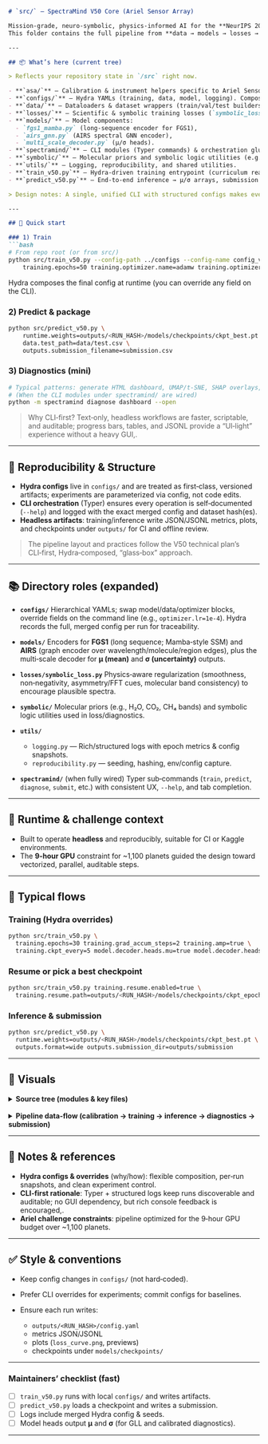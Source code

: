 ````markdown
# `src/` — SpectraMind V50 Core (Ariel Sensor Array)

Mission‑grade, neuro‑symbolic, physics‑informed AI for the **NeurIPS 2025 Ariel Data Challenge**.  
This folder contains the full pipeline from **data → models → losses → symbolic logic → CLI & diagnostics**, built to run headless, reproducibly, and fast. The system is CLI‑first with Hydra configs (no hidden notebook state) and is designed to meet the challenge’s strict runtime constraints across ~1,100 planets:contentReference[oaicite:0]{index=0},:contentReference[oaicite:1]{index=1}.

---

## 📦 What’s here (current tree)

> Reflects your repository state in `/src` right now.

- **`asa/`** — Calibration & instrument helpers specific to Ariel Sensor Array (e.g., temperature, photometry).
- **`configs/`** — Hydra YAMLs (training, data, model, logging). Compose & override without code edits:contentReference[oaicite:2]{index=2}.
- **`data/`** — Dataloaders & dataset wrappers (train/val/test builders).
- **`losses/`** — Scientific & symbolic training losses (`symbolic_loss.py`).
- **`models/`** — Model components:
  - `fgs1_mamba.py` (long‑sequence encoder for FGS1),
  - `airs_gnn.py` (AIRS spectral GNN encoder),
  - `multi_scale_decoder.py` (μ/σ heads).
- **`spectramind/`** — CLI modules (Typer commands) & orchestration glue.
- **`symbolic/`** — Molecular priors and symbolic logic utilities (e.g., `molecular_priors.py`).
- **`utils/`** — Logging, reproducibility, and shared utilities.
- **`train_v50.py`** — Hydra‑driven training entrypoint (curriculum ready; AMP, ckpts, JSONL logs).
- **`predict_v50.py`** — End‑to‑end inference → μ/σ arrays, submission & preview plots.

> Design notes: A single, unified CLI with structured configs makes every run discoverable (`--help`) and reproducible; logs include config snapshots and hashed inputs:contentReference[oaicite:3]{index=3}.

---

## 🚀 Quick start

### 1) Train
```bash
# From repo root (or from src/)
python src/train_v50.py --config-path ../configs --config-name config_v50.yaml \
    training.epochs=50 training.optimizer.name=adamw training.optimizer.lr=3e-4
````

Hydra composes the final config at runtime (you can override any field on the CLI).

### 2) Predict & package

```bash
python src/predict_v50.py \
    runtime.weights=outputs/<RUN_HASH>/models/checkpoints/ckpt_best.pt \
    data.test_path=data/test.csv \
    outputs.submission_filename=submission.csv
```

### 3) Diagnostics (mini)

```bash
# Typical patterns: generate HTML dashboard, UMAP/t‑SNE, SHAP overlays, etc.
# (When the CLI modules under spectramind/ are wired)
python -m spectramind diagnose dashboard --open
```

> Why CLI‑first? Text‑only, headless workflows are faster, scriptable, and auditable; progress bars, tables, and JSONL provide a “UI‑light” experience without a heavy GUI,.

---

## 🧰 Reproducibility & Structure

* **Hydra configs** live in `configs/` and are treated as first‑class, versioned artifacts; experiments are parameterized via config, not code edits.
* **CLI orchestration** (Typer) ensures every operation is self‑documented (`--help`) and logged with the exact merged config and dataset hash(es).
* **Headless artifacts**: training/inference write JSON/JSONL metrics, plots, and checkpoints under `outputs/` for CI and offline review.

> The pipeline layout and practices follow the V50 technical plan’s CLI‑first, Hydra‑composed, “glass‑box” approach.

---

## 📚 Directory roles (expanded)

* **`configs/`**
  Hierarchical YAMLs; swap model/data/optimizer blocks, override fields on the command line (e.g., `optimizer.lr=1e-4`). Hydra records the full, merged config per run for traceability.

* **`models/`**
  Encoders for **FGS1** (long sequence; Mamba‑style SSM) and **AIRS** (graph encoder over wavelength/molecule/region edges), plus the multi‑scale decoder for **μ (mean)** and **σ (uncertainty)** outputs.

* **`losses/symbolic_loss.py`**
  Physics‑aware regularization (smoothness, non‑negativity, asymmetry/FFT cues, molecular band consistency) to encourage plausible spectra.

* **`symbolic/`**
  Molecular priors (e.g., H₂O, CO₂, CH₄ bands) and symbolic logic utilities used in loss/diagnostics.

* **`utils/`**

  * `logging.py` — Rich/structured logs with epoch metrics & config snapshots.
  * `reproducibility.py` — seeding, hashing, env/config capture.

* **`spectramind/`** (when fully wired)
  Typer sub‑commands (`train`, `predict`, `diagnose`, `submit`, etc.) with consistent UX, `--help`, and tab completion.

---

## 🏁 Runtime & challenge context

* Built to operate **headless** and reproducibly, suitable for CI or Kaggle environments.
* The **9‑hour GPU** constraint for \~1,100 planets guided the design toward vectorized, parallel, auditable steps.

---

## 🧭 Typical flows

### Training (Hydra overrides)

```bash
python src/train_v50.py \
  training.epochs=30 training.grad_accum_steps=2 training.amp=true \
  training.ckpt_every=5 model.decoder.heads.mu=true model.decoder.heads.sigma=true
```

### Resume or pick a best checkpoint

```bash
python src/train_v50.py training.resume.enabled=true \
  training.resume.path=outputs/<RUN_HASH>/models/checkpoints/ckpt_epoch_25.pt
```

### Inference & submission

```bash
python src/predict_v50.py \
  runtime.weights=outputs/<RUN_HASH>/models/checkpoints/ckpt_best.pt \
  outputs.format=wide outputs.submission_dir=outputs/submission
```

---

## 📘 Visuals

<details>
<summary><strong>Source tree (modules & key files)</strong></summary>

```mermaid
%% SpectraMind V50 — src/ tree (high‑level)
flowchart TD
  A[src/]:::dir
  A --> B[train_v50.py]
  A --> C[predict_v50.py]

  A --> D[models/]:::dir
  D --> D1[fgs1_mamba.py]
  D --> D2[airs_gnn.py]
  D --> D3[multi_scale_decoder.py]

  A --> E[data/]:::dir
  E --> E1[loaders.py]

  A --> F[losses/]:::dir
  F --> F1[symbolic_loss.py]

  A --> G[symbolic/]:::dir
  G --> G1[molecular_priors.py]

  A --> H[spectramind/]:::dir
  H --> H1[Typer CLI modules]

  A --> I[utils/]:::dir
  I --> I1[logging.py]
  I --> I2[reproducibility.py]

  classDef dir fill:#0b5fff10,stroke:#0b5fff,color:#0b5fff,stroke-width:1px;
```

</details>

<br/>

<details>
<summary><strong>Pipeline data‑flow (calibration → training → inference → diagnostics → submission)</strong></summary>

```mermaid
%% SpectraMind V50 — end‑to‑end pipeline (data flow)
flowchart LR
  subgraph Calib[Calibration]
    RAW[Raw FGS1/AIRS] -->|HDF5/NPY| CAL[Calibrated Lightcurves]
  end

  subgraph Data[data/]
    CAL --> LDR[loaders.py]
  end

  subgraph Train[Training]
    LDR --> ENC1[models/fgs1_mamba.py]
    LDR --> ENC2[models/airs_gnn.py]
    ENC1 --> DEC[multi_scale_decoder.py]
    ENC2 --> DEC
    DEC --> LOSS[losses/symbolic_loss.py]
    LOSS --> CKPT[(checkpoints)]
  end

  subgraph Infer[Inference]
    CKPT --> PRED[predict_v50.py]
    PRED --> SUB[submission.csv]
  end

  subgraph Repro[Reproducibility]
    CFG[[Hydra configs]] --> ALL
    LOGS[[utils/logging.py\n+ JSON/JSONL + plots]] --> ALL
  end

  ALL -. tracked .-> Calib
  ALL -. tracked .-> Train
  ALL -. tracked .-> Infer

  classDef node fill:#ffffff,stroke:#94a3b8,stroke-width:1px,color:#0e1116;
  classDef pill fill:#0b5fff10,stroke:#0b5fff,color:#0b5fff,stroke-width:1px;
  class Calib,Data,Train,Infer,Repro pill;
```

</details>

---

## 📝 Notes & references

* **Hydra configs & overrides** (why/how): flexible composition, per‑run snapshots, and clean experiment control.
* **CLI‑first rationale**: Typer + structured logs keep runs discoverable and auditable; no GUI dependency, but rich console feedback is encouraged,.
* **Ariel challenge constraints**: pipeline optimized for the 9‑hour GPU budget over \~1,100 planets.

---

## ✅ Style & conventions

* Keep config changes in `configs/` (not hard‑coded).
* Prefer CLI overrides for experiments; commit configs for baselines.
* Ensure each run writes:

  * `outputs/<RUN_HASH>/config.yaml`
  * metrics JSON/JSONL
  * plots (`loss_curve.png`, previews)
  * checkpoints under `models/checkpoints/`

---

### Maintainers’ checklist (fast)

* [ ] `train_v50.py` runs with local `configs/` and writes artifacts.
* [ ] `predict_v50.py` loads a checkpoint and writes a submission.
* [ ] Logs include merged Hydra config & seeds.
* [ ] Model heads output **μ** and **σ** (for GLL and calibrated diagnostics).

---

